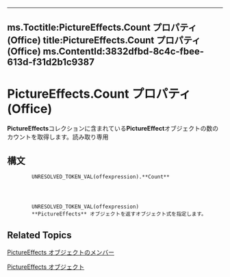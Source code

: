 

---
ms.Toctitle:PictureEffects.Count プロパティ (Office)
title:PictureEffects.Count プロパティ (Office)
ms.ContentId:3832dfbd-8c4c-fbee-613d-f31d2b1c9387
---
# PictureEffects.Count プロパティ (Office)




**PictureEffects**コレクションに含まれている**PictureEffect**オブジェクトの数のカウントを取得します。読み取り専用

## 構文

            UNRESOLVED_TOKEN_VAL(offexpression).**Count**




            UNRESOLVED_TOKEN_VAL(offexpression)
            **PictureEffects** オブジェクトを返すオブジェクト式を指定します。



## Related Topics

[PictureEffects オブジェクトのメンバー](fe7a9f46-f5fa-8ab9-5fb6-c88d283e4663.md)

[PictureEffects オブジェクト](bc0e1cfd-7328-360d-872e-c71ae93162ed.md)




